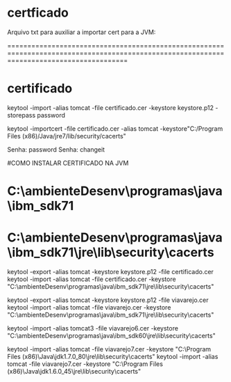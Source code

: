 # certficado
Arquivo txt para auxiliar a importar cert para a JVM:

==========================================================================================================================================


certificado
==========
keytool -import -alias tomcat -file certificado.cer -keystore keystore.p12 -storepass password

keytool -importcert -file certificado.cer -alias tomcat -keystore"C:/Program Files (x86)/Java/jre7/lib/security/cacerts"

Senha: password
Senha: changeit

#COMO INSTALAR CERTIFICADO NA JVM
# C:\ambienteDesenv\programas\java\ibm_sdk71
# C:\ambienteDesenv\programas\java\ibm_sdk71\jre\lib\security\cacerts
keytool -export -alias tomcat -keystore keystore.p12 -file certificado.cer
keytool -import -alias tomcat -file certificado.cer -keystore "C:\ambienteDesenv\programas\java\ibm_sdk71\jre\lib\security\cacerts"


keytool -export -alias tomcat -keystore keystore.p12 -file viavarejo.cer
keytool -import -alias tomcat -file viavarejo.cer -keystore "C:\ambienteDesenv\programas\java\ibm_sdk71\jre\lib\security\cacerts"


keytool -import -alias tomcat3 -file viavarejo6.cer -keystore "C:\ambienteDesenv\programas\java\ibm_sdk60\jre\lib\security\cacerts"

keytool -import -alias tomcat -file viavarejo7.cer -keystore "C:\Program Files (x86)\Java\jdk1.7.0_80\jre\lib\security\cacerts"
keytool -import -alias tomcat -file viavarejo7.cer -keystore "C:\Program Files (x86)\Java\jdk1.6.0_45\jre\lib\security\cacerts"
